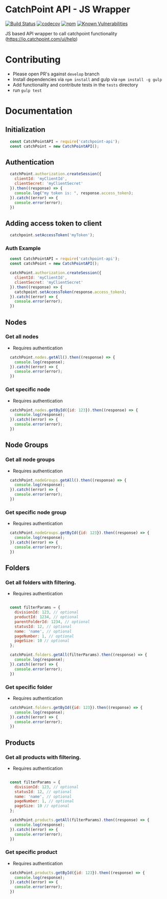 # CatchPoint API - JS Wrapper
[![Build Status](https://travis-ci.org/pubnub/catchpoint-api.svg?branch=master)](https://travis-ci.org/pubnub/catchpoint-api)
[![codecov](https://codecov.io/gh/pubnub/catchpoint-api/branch/master/graph/badge.svg)](https://codecov.io/gh/pubnub/catchpoint-api)
[![npm](https://img.shields.io/npm/v/catchpoint-api.svg)]()
[![Known Vulnerabilities](https://snyk.io/test/npm/catchpoint-api/badge.svg)](https://snyk.io/test/npm/catchpoint-api)

JS based API wrapper to call catchpoint functionality (https://io.catchpoint.com/ui/help)


# Contributing
  * Please open PR's against `develop` branch
  * Install dependencies via `npm install` and gulp via `npm install -g gulp`
  * Add functionality and contribute tests in the `tests` directory
  * run `gulp test`

# Documentation
## Initialization
```javascript
  const CatchPointAPI = require('catchpoint-api');
  const catchPoint = new CatchPointAPI();
```

## Authentication
```javascript
  catchPoint.authorization.createSession({
    clientId: 'myClientId',
    clientSecret: 'myClientSecret'
  }).then((response) => {
    console.log("my token is: ", response.access_token);
  }).catch((error) => {
    console.error(error);
  })
```

## Adding access token to client
```javascript
  catchpoint.setAccessToken('myToken');
```

### Auth Example
```javascript
  const CatchPointAPI = require('catchpoint-api');
  const catchPoint = new CatchPointAPI();

  catchPoint.authorization.createSession({
    clientId: 'myClientId',
    clientSecret: 'myClientSecret'
  }).then((response) => {
    catchpoint.setAccessToken(response.access_token);
  }).catch((error) => {
    console.error(error);
  })
```

## Nodes
### Get all nodes
* Requires authentication
```javascript
  catchPoint.nodes.getAll().then((response) => {
    console.log(response);
  }).catch((error) => {
    console.error(error);
  })
```

### Get specific node
* Requires authentication
```javascript
  catchPoint.nodes.getById({id: 123}).then((response) => {
    console.log(response);
  }).catch((error) => {
    console.error(error);
  })
```

## Node Groups
### Get all node groups
* Requires authentication
```javascript
  catchPoint.nodeGroups.getAll().then((response) => {
    console.log(response);
  }).catch((error) => {
    console.error(error);
  })
```

### Get specific node group
* Requires authentication
```javascript
  catchPoint.nodeGroups.getById({id: 123}).then((response) => {
    console.log(response);
  }).catch((error) => {
    console.error(error);
  })
```

## Folders
### Get all folders with filtering.
* Requires authentication
```javascript

  const filterParams = {
    divisionId: 123, // optional
    productId: 1234, // optional
    parentFolderId: 1234, // optional
    statusId: 12, // optional
    name: 'name', // optional
    pageNumber: 1, // optional
    pageSize: 10 // optional
  };

  catchPoint.folders.getAll(filterParams).then((response) => {
    console.log(response);
  }).catch((error) => {
    console.error(error);
  })
```

### Get specific folder
* Requires authentication
```javascript
  catchPoint.folders.getById({id: 123}).then((response) => {
    console.log(response);
  }).catch((error) => {
    console.error(error);
  })
```

## Products
### Get all products with filtering.
* Requires authentication
```javascript

  const filterParams = {
    divisionId: 123, // optional
    statusId: 12, // optional
    name: 'name', // optional
    pageNumber: 1, // optional
    pageSize: 10 // optional
  };

  catchPoint.products.getAll(filterParams).then((response) => {
    console.log(response);
  }).catch((error) => {
    console.error(error);
  })
```

### Get specific product
* Requires authentication
```javascript
  catchPoint.products.getById({id: 123}).then((response) => {
    console.log(response);
  }).catch((error) => {
    console.error(error);
  })
```
